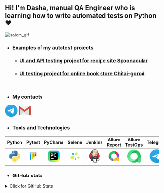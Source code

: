 <h2> Hi! I'm Dasha, manual QA Engineer who is learning how to write automated tests on Python <span> ❤ </span> </h2>

![salem_gif](design/image/salem-saberhagen-salem-the-cat.gif)


* ### Examples of my autotest projects
    - ### <a target="_blank" href="https://github.com/DariaSkorobogatova/qa_guru_spoonacular_test_project">UI and API testing project for recipe site Spoonacular</a>
    - ### <a target="_blank" href="https://github.com/DariaSkorobogatova/qa_guru_python_9_15">UI testing project for online book store Chitai-gorod</a>
<br>

* ### My contacts
<code><a href="https://t.me/dasha_korobok"><img src="/design/icons/telegram.svg" width="40" height="40" title="My Telegram"></a></code>
<code><a href="mailto:daria.a.skorobogatova@gmail.com" target="blank"><img src="/design/icons/gmail.svg" height="40" width="40" title="My email"></a></code>



* ### Tools and Technologies
|                                      Python                                       |                                      Pytest                                       |                                       PyCharm                                       |                                   Selene                                    |                                       Jenkins                                       |                              Allure Report                               |                                      Allure TestOps                                      |                                   Telegram                                   |
|:---------------------------------------------------------------------------------:|:---------------------------------------------------------------------------------:|:-----------------------------------------------------------------------------------:|:---------------------------------------------------------------------------:|:-----------------------------------------------------------------------------------:|:------------------------------------------------------------------------:|:----------------------------------------------------------------------------------------:|:----------------------------------------------------------------------------:|
| <img src="/design/icons/python-original.svg" alt="Python" width="45" height="45"> | <img src="/design/icons/pytest-original.svg" alt="Pytest" width="45" height="45"> | <img src="/design/icons/intellij_pycharm.png" alt="Pycharm" width="45" height="45"> |  <img src="/design/icons/selene.png" alt="Selene" width="45" height="45">   | <img src="/design/icons/jenkins-original.svg" alt="Jenkins" width="45" height="45"> | <img src="/design/icons/allure.png" alt="Allure" width="45" height="45"> | <img src="/design/icons/allure_testops.png" alt="Allure TestOps" width="45" height="45"> | <img src="/design/icons/telegram.svg" alt="Telegram" width="45" height="45"> |


* ### GitHub stats
<details>
<summary>Click for GitHub Stats</summary>

![](http://github-profile-summary-cards.vercel.app/api/cards/profile-details?username=DariaSkorobogatova&theme=github)
<br>

![](http://github-profile-summary-cards.vercel.app/api/cards/repos-per-language?username=DariaSkorobogatova&theme=github) ![](http://github-profile-summary-cards.vercel.app/api/cards/stats?username=DariaSkorobogatova&theme=github)
</details>
